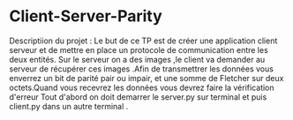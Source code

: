 # Client-Server-Parity
 Descriptiion du projet : Le but de ce TP est de créer une application client serveur et de mettre en place un protocole de
communication entre les deux entités.
Sur le serveur on a des images ,le client va demander au serveur de récupérer ces
images .Afin de transmettrer les données vous enverrez un bit de parité pair ou impair, et une somme de
Fletcher sur deux octets.Quand vous recevrez les données vous devrez faire la vérification d'erreur
 Tout d'abord on doit demarrer le server.py sur terminal et puis client.py dans un autre terminal . 

